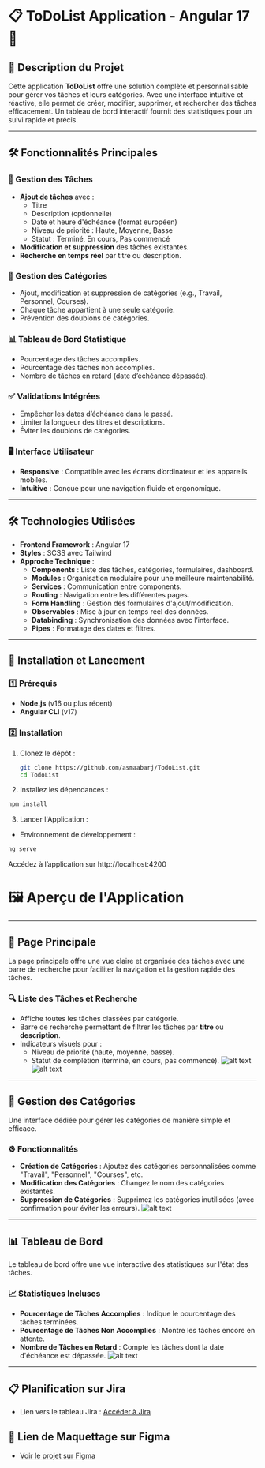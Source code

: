# 📋 ToDoList Application - Angular 17 🚀

## 🌟 Description du Projet
Cette application **ToDoList** offre une solution complète et personnalisable pour gérer vos tâches et leurs catégories. Avec une interface intuitive et réactive, elle permet de créer, modifier, supprimer, et rechercher des tâches efficacement. Un tableau de bord interactif fournit des statistiques pour un suivi rapide et précis.

---

## 🛠️ Fonctionnalités Principales

### 📌 Gestion des Tâches
- **Ajout de tâches** avec :
  - Titre
  - Description (optionnelle)
  - Date et heure d'échéance (format européen)
  - Niveau de priorité : Haute, Moyenne, Basse
  - Statut : Terminé, En cours, Pas commencé
- **Modification et suppression** des tâches existantes.
- **Recherche en temps réel** par titre ou description.

### 📂 Gestion des Catégories
- Ajout, modification et suppression de catégories (e.g., Travail, Personnel, Courses).
- Chaque tâche appartient à une seule catégorie.
- Prévention des doublons de catégories.

### 📊 Tableau de Bord Statistique
- Pourcentage des tâches accomplies.
- Pourcentage des tâches non accomplies.
- Nombre de tâches en retard (date d’échéance dépassée).

### ✅ Validations Intégrées
- Empêcher les dates d’échéance dans le passé.
- Limiter la longueur des titres et descriptions.
- Éviter les doublons de catégories.

### 🖥️ Interface Utilisateur
- **Responsive** : Compatible avec les écrans d’ordinateur et les appareils mobiles.
- **Intuitive** : Conçue pour une navigation fluide et ergonomique.

---

## 🛠️ Technologies Utilisées
- **Frontend Framework** : Angular 17
- **Styles** : SCSS avec Tailwind
- **Approche Technique** :
  - **Components** : Liste des tâches, catégories, formulaires, dashboard.
  - **Modules** : Organisation modulaire pour une meilleure maintenabilité.
  - **Services** : Communication entre components.
  - **Routing** : Navigation entre les différentes pages.
  - **Form Handling** : Gestion des formulaires d'ajout/modification.
  - **Observables** : Mise à jour en temps réel des données.
  - **Databinding** : Synchronisation des données avec l’interface.
  - **Pipes** : Formatage des dates et filtres.

---

## 🚀 Installation et Lancement

### 1️⃣ Prérequis
- **Node.js** (v16 ou plus récent)
- **Angular CLI** (v17)

### 2️⃣ Installation
1. Clonez le dépôt :
   ```bash
   git clone https://github.com/asmaabarj/TodoList.git
   cd TodoList

2. Installez les dépendances :
 ```bash
 npm install
```
3. Lancer l'Application :
* Environnement de développement :
 ```bash
ng serve
```
Accédez à l’application sur http://localhost:4200

# 🖼️ Aperçu de l'Application

---

## 🌈 Page Principale
La page principale offre une vue claire et organisée des tâches avec une barre de recherche pour faciliter la navigation et la gestion rapide des tâches.

### 🔍 Liste des Tâches et Recherche
- Affiche toutes les tâches classées par catégorie.
- Barre de recherche permettant de filtrer les tâches par **titre** ou **description**.
- Indicateurs visuels pour :
  - Niveau de priorité (haute, moyenne, basse).
  - Statut de complétion (terminé, en cours, pas commencé).
![alt text](image-1.png)
![alt text](image-2.png)
---

## 📂 Gestion des Catégories
Une interface dédiée pour gérer les catégories de manière simple et efficace.

### ⚙️ Fonctionnalités
- **Création de Catégories** : Ajoutez des catégories personnalisées comme "Travail", "Personnel", "Courses", etc.
- **Modification des Catégories** : Changez le nom des catégories existantes.
- **Suppression de Catégories** : Supprimez les catégories inutilisées (avec confirmation pour éviter les erreurs).
![alt text](image.png)
---

## 📊 Tableau de Bord
Le tableau de bord offre une vue interactive des statistiques sur l'état des tâches.

### 📈 Statistiques Incluses
- **Pourcentage de Tâches Accomplies** : Indique le pourcentage des tâches terminées.
- **Pourcentage de Tâches Non Accomplies** : Montre les tâches encore en attente.
- **Nombre de Tâches en Retard** : Compte les tâches dont la date d'échéance est dépassée.
![alt text](image-3.png)
---

## 📋 Planification sur Jira
- Lien vers le tableau Jira : [Accéder à Jira](https://asmaabarj5.atlassian.net/jira/software/projects/TOD/boards/397/backlog?epics=visible )

## 🎨 Lien de Maquettage sur Figma
  - [Voir le projet sur Figma](https://www.figma.com/design/a7qgsSmCnpkWfgfI0GlAy8/ToDoList?node-id=0-1&t=ESnbaEkZcZ9pSxr0-1)







